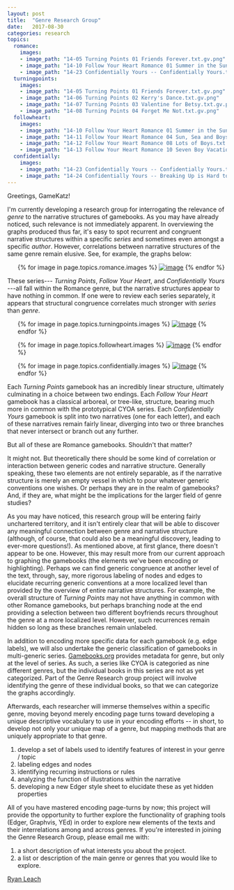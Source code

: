 ```yaml
---
layout: post
title:  "Genre Research Group"
date:   2017-08-30
categories: research
topics:
  romance:
    images:
    - image_path: "14-05 Turning Points 01 Friends Forever.txt.gv.png"
    - image_path: "14-10 Follow Your Heart Romance 01 Summer in the Sun.txt.gv.png"
    - image_path: "14-23 Confidentially Yours -- Confidentially Yours.txt.gv.png"
  turningpoints:
    images:
    - image_path: "14-05 Turning Points 01 Friends Forever.txt.gv.png"
    - image_path: "14-06 Turning Points 02 Kerry's Dance.txt.gv.png"
    - image_path: "14-07 Turning Points 03 Valentine for Betsy.txt.gv.png"
    - image_path: "14-08 Turning Points 04 Forget Me Not.txt.gv.png"
  followheart:
    images:
    - image_path: "14-10 Follow Your Heart Romance 01 Summer in the Sun.txt.gv.png"
    - image_path: "14-11 Follow Your Heart Romance 04 Sun, Sea and Boys.txt.gv.png"
    - image_path: "14-12 Follow Your Heart Romance 08 Lots of Boys.txt.gv.png"
    - image_path: "14-13 Follow Your Heart Romance 10 Seven Boy Vacation.txt.gv.png"
  confidentially:
    images:
    - image_path: "14-23 Confidentially Yours -- Confidentially Yours.txt.gv.png"
    - image_path: "14-24 Confidentially Yours -- Breaking Up is Hard to Do.txt.gv.png"
---
```


Greetings, GameKatz!

I'm currently developing a research group for interrogating the relevance of _genre_ to the narrative structures of gamebooks. As you may have already noticed, such relevance is not immediately apparent. In overviewing the graphs produced thus far, it's easy to spot recurrent and congruent narrative structures within a specific _series_ and sometimes even amongst a specific _author_. However, correlations between narrative structures of the same genre remain elusive. See, for example, the graphs below:

<ul class="photo-gallery">
  {% for image in page.topics.romance.images %}
    <a href="{{ site.baseurl }}/assets/images/{{ image.image_path }}"><img src="{{ site.baseurl }}/assets/thumbs/{{ image.image_path }}" alt="image" onload="this.width/=2;this.onload=null;"/></a>
  {% endfor %}
</ul>

These series--- _Turning Points_, _Follow Your Heart_, and _Confidentially Yours_ ---all fall within the Romance genre, but the narrative structures appear to have nothing in common. If one were to review each series separately, it appears that structural congruence correlates much stronger with _series_ than _genre_.

<ul class="photo-gallery">
  {% for image in page.topics.turningpoints.images %}
    <a href="{{ site.baseurl }}/assets/images/{{ image.image_path }}"><img src="{{ site.baseurl }}/assets/thumbs/{{ image.image_path }}" alt="image" onload="this.width/=2;this.onload=null;"/></a>
  {% endfor %}
</ul>

<ul class="photo-gallery">
  {% for image in page.topics.followheart.images %}
    <a href="{{ site.baseurl }}/assets/images/{{ image.image_path }}"><img src="{{ site.baseurl }}/assets/thumbs/{{ image.image_path }}" alt="image" onload="this.width/=2;this.onload=null;"/></a>
  {% endfor %}
</ul>

<ul class="photo-gallery">
  {% for image in page.topics.confidentially.images %}
    <a href="{{ site.baseurl }}/assets/images/{{ image.image_path }}"><img src="{{ site.baseurl }}/assets/thumbs/{{ image.image_path }}" alt="image" onload="this.width/=2;this.onload=null;"/></a>
  {% endfor %}
</ul>

Each _Turning Points_ gamebook has an incredibly linear structure, ultimately culminating in a choice between two endings. Each _Follow Your Heart_ gamebook has a classical arboreal, or tree-like, structure, bearing much more in common with the prototypical CYOA series. Each _Confidentially Yours_ gamebook is split into two narratives (one for each letter), and each of these narratives remain fairly linear, diverging into two or three branches that never intersect or branch out any further. 

But all of these are Romance gamebooks. Shouldn't that matter?

It might not. But theoretically there should be some kind of correlation or interaction between generic codes and narrative structure. Generally speaking, these two elements are not entirely separable, as if the narrative structure is merely an empty vessel in which to pour whatever generic conventions one wishes. Or perhaps they are in the realm of gamebooks? And, if they are, what might be the implications for the larger field of genre studies?

As you may have noticed, this research group will be entering fairly unchartered territory, and it isn't entirely clear that will be able to discover any meaningful connection between genre and narrative structure (although, of course, that could also be a meaningful discovery, leading to ever-more questions!). As mentioned above, at first glance, there doesn't appear to be one. However, this may result more from our current approach to graphing the gamebooks (the elements we've been encoding or highlighting). Perhaps we can find generic congruence at another level of the text, through, say, more rigorous labeling of nodes and edges to elucidate recurring generic conventions at a more localized level than provided by the overview of entire narrative structures. For example, the overall structure of _Turning Points_ may not have anything in common with other Romance gamebooks, but perhaps branching node at the end providing a selection between two different boyfriends recurs throughout the genre at a more localized level. However, such recurrences remain hidden so long as these branches remain unlabeled. 

In addition to encoding more specific data for each gamebook (e.g. edge labels), we will also undertake the generic classification of gamebooks in multi-generic series. [Gamebooks.org](https://www.gamebooks.org) provides metadata for genre, but only at the level of series. As such, a series like CYOA is categoried as nine different genres, but the individual books in this series are not as yet categorized. Part of the Genre Research group project will involve identifying the genre of these individual books, so that we can categorize the graphs accordingly. 

Afterwards, each researcher will immerse themselves within a specific genre, moving beyond merely encoding page turns toward developing a unique descriptive vocabulary to use in your encoding efforts -- in short, to develop not only your unique map of a genre, but mapping methods that are uniquely appropriate to that genre.

1. develop a set of labels used to identify features of interest in your genre / topic
2. labeling edges and nodes
3. identifying recurring instructions or rules
4. analyzing the function of illustrations within the narrative
5. developing a new Edger style sheet to elucidate these as yet hidden properties

All of you have mastered encoding page-turns by now; this project will provide the opportunity to further explore the functionality of graphing tools (Edger, Graphvis, YEd) in order to explore new elements of the texts and their interrelations among and across genres. If you're interested in joining the Genre Research Group, please email me with:

1. a short description of what interests you about the project.
2. a list or description of the main genre or genres that you would like to explore.

[Ryan Leach](rkleach@umail.ucsb.edu)
